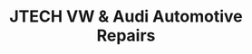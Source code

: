 ---
title: "JTECH VW & Audi Automotive Repairs"
url: /pretoria/jtech-vw-and-audi-automotive-repairs/
shop: car repair
---